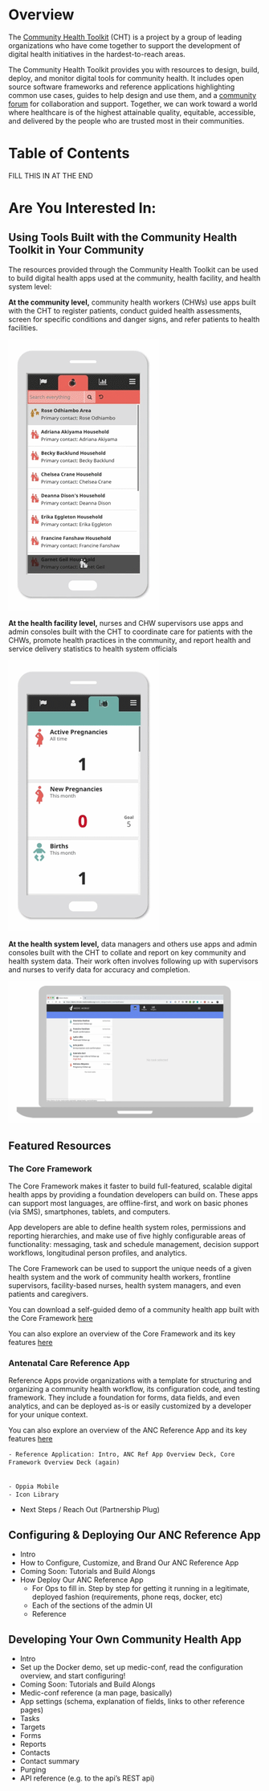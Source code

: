 # Overview

The [Community Health Toolkit](http://communityhealthtoolkit.org_) (CHT) is a project by a group of leading organizations who have come together to support the development of digital health initiatives in the hardest-to-reach areas. 

The Community Health Toolkit provides you with resources to design, build, deploy, and monitor digital tools for community health. It includes open source software frameworks and reference applications highlighting common use cases, guides to help design and use them, and a [community forum](https://forum.communityhealthtoolkit.org) for collaboration and support. Together, we can work toward a world where healthcare is of the highest attainable quality, equitable, accessible, and delivered by the people who are trusted most in their communities.  

# Table of Contents

 FILL THIS IN AT THE END

# Are You Interested In:

  ## Using Tools Built with the Community Health Toolkit in Your Community 
  
The resources provided through the Community Health Toolkit can be used to build digital health apps used at the community, health facility, and health system level:

**At the community level,** community health workers (CHWs) use apps built with the CHT to register patients, conduct guided health assessments, screen for specific conditions and danger signs, and refer patients to health facilities.

![A Community Health App Built with the CHT](images/appdemo-addperson.gif)

**At the health facility level,** nurses and CHW supervisors use apps and admin consoles built with the CHT to coordinate care for patients with the CHWs, promote health practices in the community, and report health and service delivery statistics to health system officials

![A Community Health App Built with the CHT](images/appdemo-targets.gif)

**At the health system level,** data managers and others use apps and admin consoles built with the CHT to collate and report on key community and health system data. Their work often involves following up with supervisors and nurses to verify data for accuracy and completion.  

![A Community Health App Built with the CHT](images/appdemo-web.gif)


  ## Featured Resources 

  ### The Core Framework
  
The Core Framework makes it faster to build full-featured, scalable digital health apps by providing a foundation developers can build on. These apps can support most languages, are offline-first, and work on basic phones (via SMS), smartphones, tablets, and computers. 

App developers are able to define health system roles, permissions and reporting hierarchies, and make use of five highly configurable areas of functionality: messaging, task and schedule management, decision support workflows, longitudinal person profiles, and analytics. 

The Core Framework can be used to support the unique needs of a given health system and the work of community health workers, frontline supervisors, facility-based nurses, health system managers, and even patients and caregivers.

You can download a self-guided demo of a community health app built with the Core Framework [here](https://communityhealthtoolkit.org/contact) 

You can also explore an overview of the Core Framework and its key features [here](CoreFrameworkOverview.pdf)

  ### Antenatal Care Reference App
  
  
Reference Apps provide organizations with a template for structuring and organizing a community health workflow, its configuration code, and testing framework. They include a foundation for forms, data fields, and even analytics, and can be deployed as-is or easily customized by a developer for your unique context. 


You can also explore an overview of the ANC Reference App and its key features [here](ANCReferenceAppOverview.pdf)

  
  
  

    - Reference Application: Intro, ANC Ref App Overview Deck, Core Framework Overview Deck (again)
    
    
    - Oppia Mobile
    - Icon Library
  - Next Steps / Reach Out (Partnership Plug)
  
  ## Configuring & Deploying Our ANC Reference App

  - Intro
  - How to Configure, Customize, and Brand Our ANC Reference App
  - Coming Soon: Tutorials and Build Alongs
  - How Deploy Our ANC Reference App
      - For Ops to fill in. Step by step for getting it running in a legitimate, deployed fashion (requirements, phone reqs, docker, etc)
      - Each of the sections of the admin UI
      - Reference

  ## Developing Your Own Community Health App
  
  - Intro
  - Set up the Docker demo, set up medic-conf, read the configuration overview, and start configuring!
  - Coming Soon: Tutorials and Build Alongs
  - Medic-conf reference (a man page, basically)
  - App settings (schema, explanation of fields, links to other reference pages)
  - Tasks
  - Targets
  - Forms
  - Reports
  - Contacts
  - Contact summary
  - Purging
  - API reference (e.g. to the api’s REST api)




